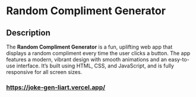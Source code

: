 # Random Compliment Generator

## Description
The **Random Compliment Generator** is a fun, uplifting web app that displays a random compliment every time the user clicks a button. The app features a modern, vibrant design with smooth animations and an easy-to-use interface. It’s built using HTML, CSS, and JavaScript, and is fully responsive for all screen sizes.


###   https://joke-gen-liart.vercel.app/
